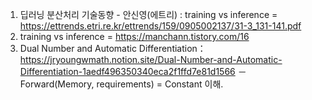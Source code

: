 1. 딥러닝 분산처리 기술동향 - 안신영(에트리) : training vs inference = https://ettrends.etri.re.kr/ettrends/159/0905002137/31-3_131-141.pdf
2. training vs inference = https://manchann.tistory.com/16
3. Dual Number and Automatic Differentiation： https://jryoungwmath.notion.site/Dual-Number-and-Automatic-Differentiation-1aedf496350340eca2f1ffd7e81d1566
－ Forward(Memory, requirements) = Constant 이해.
